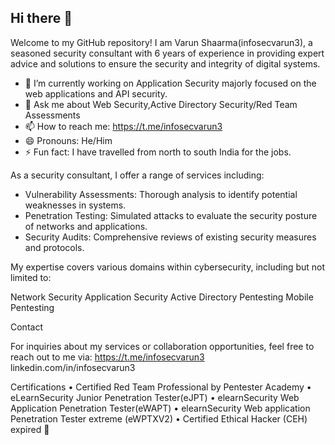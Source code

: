 ## Hi there 👋
Welcome to my GitHub repository! I am Varun Shaarma(infosecvarun3), a seasoned security consultant with 6 years of experience in providing expert advice and solutions to ensure the security and integrity of digital systems.


- 🔭 I’m currently working on Application Security majorly focused on the web applications and API security.
- 💬 Ask me about Web Security,Active Directory Security/Red Team Assessments
- 📫 How to reach me: https://t.me/infosecvarun3
- 😄 Pronouns: He/Him
- ⚡ Fun fact: I have travelled from north to south India for the jobs.


As a security consultant, I offer a range of services including:

- Vulnerability Assessments: Thorough analysis to identify potential weaknesses in systems.
- Penetration Testing: Simulated attacks to evaluate the security posture of networks and applications.
- Security Audits: Comprehensive reviews of existing security measures and protocols.


My expertise covers various domains within cybersecurity, including but not limited to:

Network Security
Application Security
Active Directory Pentesting
Mobile Pentesting


Contact

For inquiries about my services or collaboration opportunities, feel free to reach out to me via:
https://t.me/infosecvarun3
linkedin.com/in/infosecvarun3

Certifications
• Certified Red Team Professional by Pentester Academy
• eLearnSecurity Junior Penetration Tester(eJPT)
• elearnSecurity Web Application Penetration Tester(eWAPT)
• elearnSecurity Web application Penetration Tester extreme (eWPTXV2)
• Certified Ethical Hacker (CEH) expired 🤣
